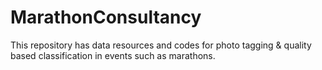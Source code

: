 # MarathonConsultancy
This repository has data resources and codes for photo tagging &amp; quality based classification in events such as marathons. 
